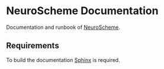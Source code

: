 # NeuroScheme Documentation

Documentation and runbook of [NeuroScheme](https://github.com/vg-lab/NeuroScheme).

## Requirements

To build the documentation [Sphinx](https://www.sphinx-doc.org/en/master/) is required. 
